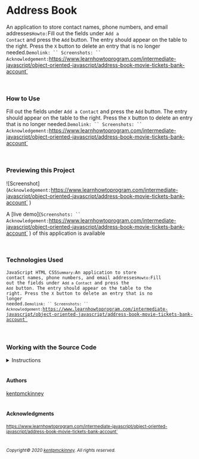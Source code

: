 
# Address Book

An application to store contact names, phone numbers, and email addresses`
Howto: `Fill out the fields under <code>Add a Contact</code> and press the <code>Add</code> button.
The entry should appear on the table to the right.
Press the <code>X</code> button to delete an entry that is no longer needed.`
Demolink: ``
Screenshots: ``
Acknowledgement: `https://www.learnhowtoprogram.com/intermediate-javascript/object-oriented-javascript/address-book-movie-tickets-bank-account`


  <br/>

### How to Use
Fill out the fields under <code>Add a Contact</code> and press the <code>Add</code> button.
The entry should appear on the table to the right.
Press the <code>X</code> button to delete an entry that is no longer needed.`
Demolink: ``
Screenshots: ``
Acknowledgement: `https://www.learnhowtoprogram.com/intermediate-javascript/object-oriented-javascript/address-book-movie-tickets-bank-account`


<br/>

### Previewing this Project

![Screenshot](`
Acknowledgement: `https://www.learnhowtoprogram.com/intermediate-javascript/object-oriented-javascript/address-book-movie-tickets-bank-account`
)

A [live demo](`
Screenshots: ``
Acknowledgement: `https://www.learnhowtoprogram.com/intermediate-javascript/object-oriented-javascript/address-book-movie-tickets-bank-account`
) of this application is available

<br/>

### Technologies Used

  <code>JavaScript
HTML
CSS`
Summary: `An application to store contact names, phone numbers, and email addresses`
Howto: `Fill out the fields under <code>Add a Contact</code> and press the <code>Add</code> button.
The entry should appear on the table to the right.
Press the <code>X</code> button to delete an entry that is no longer needed.`
Demolink: ``
Screenshots: ``
Acknowledgement: `https://www.learnhowtoprogram.com/intermediate-javascript/object-oriented-javascript/address-book-movie-tickets-bank-account`
</code>
  <br/>
  <br/>

### Working with the Source Code

<details>
  <summary>Instructions</summary>

  <br>
  The following are suggestions to help set up a development environment for this project. The actual steps needed may differ slightly depending on the operating system and other factors.

  <br/>

  ### Prerequisites

  The following software must be installed and properly configured on the target machine. 

   * An updated web browser (Internet Explorer may not be compatible)
 * Git (recommended)
  <br/>

  ### Setting up a Development Environment

  The following steps are meant to be a quick way to get the project up and running.

  1. Download a copy of the source code from: https://github.com/kentpmckinney/epi-address-book or clone using the repository link: https://github.com/kentpmckinney/epi-address-book.git
1. Launch a new tab in a web browser
1. Select to open a file location and navigate to the folder location of the source files
1. Choose the file <code>index.html</code>
  <br/>

  ### Deployment

  The files provided are ready to be deployed directly to a web server.

</details>

<br/>

#### Authors

[kentpmckinney](https://github.com/kentpmckinney)
<br/>
<br/>

#### Acknowledgments

<sub>https://www.learnhowtoprogram.com/intermediate-javascript/object-oriented-javascript/address-book-movie-tickets-bank-account`
</sub>
<br/>
<br/>

###### <sub>Copyright&copy; 2020 [kentpmckinney](https://github.com/kentpmckinney). All rights reserved.</sub>